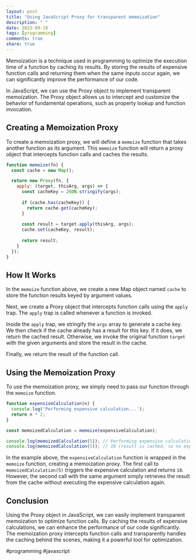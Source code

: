 ```yaml
---
layout: post
title: "Using JavaScript Proxy for transparent memoization"
description: " "
date: 2023-09-18
tags: [programming]
comments: true
share: true
---
```


Memoization is a technique used in programming to optimize the execution time of a function by caching its results. By storing the results of expensive function calls and returning them when the same inputs occur again, we can significantly improve the performance of our code.

In JavaScript, we can use the Proxy object to implement transparent memoization. The Proxy object allows us to intercept and customize the behavior of fundamental operations, such as property lookup and function invocation.

## Creating a Memoization Proxy

To create a memoization proxy, we will define a `memoize` function that takes another function as its argument. This `memoize` function will return a proxy object that intercepts function calls and caches the results.

```javascript
function memoize(fn) {
  const cache = new Map();

  return new Proxy(fn, {
    apply: (target, thisArg, args) => {
      const cacheKey = JSON.stringify(args);
      
      if (cache.has(cacheKey)) {
        return cache.get(cacheKey);
      }
      
      const result = target.apply(thisArg, args);
      cache.set(cacheKey, result);
      
      return result;
    }
  });
}
```

## How It Works

In the `memoize` function above, we create a new Map object named `cache` to store the function results keyed by argument values.

Next, we create a Proxy object that intercepts function calls using the `apply` trap. The `apply` trap is called whenever a function is invoked. 

Inside the `apply` trap, we stringify the `args` array to generate a cache key. We then check if the cache already has a result for this key. If it does, we return the cached result. Otherwise, we invoke the original function `target` with the given arguments and store the result in the cache.

Finally, we return the result of the function call.

## Using the Memoization Proxy

To use the memoization proxy, we simply need to pass our function through the `memoize` function.

```javascript
function expensiveCalculation(n) {
  console.log('Performing expensive calculation...');
  return n * 2;
}

const memoizedCalculation = memoize(expensiveCalculation);

console.log(memoizedCalculation(5)); // Performing expensive calculation... 10
console.log(memoizedCalculation(5)); // 10 (result is cached, so no expensive calculation is performed)
```

In the example above, the `expensiveCalculation` function is wrapped in the `memoize` function, creating a memoization proxy. The first call to `memoizedCalculation(5)` triggers the expensive calculation and returns `10`. However, the second call with the same argument simply retrieves the result from the cache without executing the expensive calculation again.

## Conclusion

Using the Proxy object in JavaScript, we can easily implement transparent memoization to optimize function calls. By caching the results of expensive calculations, we can enhance the performance of our code significantly. The memoization proxy intercepts function calls and transparently handles the caching behind the scenes, making it a powerful tool for optimization.

#programming #javascript